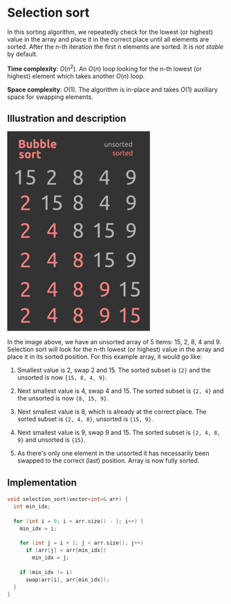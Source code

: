 # Selection sort

In this sorting algorithm, we repeatedly check for the lowest (or highest) value in the array and place it in the correct place until all elements are sorted. After the n-th iteration the first n elements are sorted. It is *not stable* by default.

**Time complexity**: $O(n^2)$. An $O(n)$ loop looking for the n-th lowest (or highest) element which takes another $O(n)$ loop.

**Space complexity**: $O(1)$. The algorithm is in-place and takes $O(1)$ auxiliary space for swapping elements.


## Illustration and description

![Selection sort of unsorted array of 5 items](/images/selection_sort.png)

In the image above, we have an unsorted array of 5 items: 15, 2, 8, 4 and 9. Selection sort will look for the n-th lowest (or highest) value in the array and place it in its sorted position. For this example array, it would go like:

1. Smallest value is 2, swap 2 and 15. The sorted subset is `{2}` and the unsorted is now `{15, 8, 4, 9}`.

2. Next smallest value is 4, swap 4 and 15. The sorted subset is `{2, 4}` and the unsorted is now `{8, 15, 9}`.

3. Next smallest value is 8, which is already at the correct place. The sorted subset is `{2, 4, 8}`, unsorted is `{15, 9}`.

4. Next smallest value is 9, swap 9 and 15. The sorted subset is `{2, 4, 8, 9}` and unsorted is `{15}`.

5. As there's only one element in the unsorted it has necessarily been swapped to the correct (last) position. Array is now fully sorted.

## Implementation

```cpp
void selection_sort(vector<int>& arr) {
  int min_idx;
  
  for (int i = 0; i < arr.size() - 1; i++) {
    min_idx = i;

    for (int j = i + 1; j < arr.size(); j++)
      if (arr[j] < arr[min_idx])
        min_idx = j;
    
    if (min_idx != i)
      swap(arr[i], arr[min_idx]);
  }
}
```